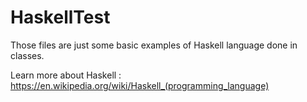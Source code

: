 # HaskellTest

Those files are just some basic examples of Haskell language done in classes. 

Learn more about Haskell : https://en.wikipedia.org/wiki/Haskell_(programming_language)
